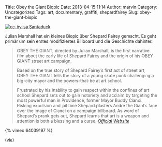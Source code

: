 Title: Obey the Giant Biopic
Date: 2013-04-15 11:14
Author: marvin
Category: Uncategorized
Tags: art, documentary, graffiti, shepardfairey
Slug: obey-the-giant-biopic

[![cc-by-sa Santaduck]({static}/images/Obeyshepard2.jpg)](https://en.wikipedia.org/wiki/File:Obeyshepard2.jpg)

Julian Marshall hat ein kleines Biopic über Shepard Fairey gemacht. Es
geht primär um sein erstes modifiziertes Billboard und die Geschichte
dahinter.

> OBEY THE GIANT, directed by Julian Marshall, is the first narrative
> film about the early life of Shepard Fairey and the origin of his OBEY
> GIANT street art campaign.
>
> Based on the true story of Shepard Fairey’s first act of street art,
> OBEY THE GIANT tells the story of a young skate punk challenging a
> big-city mayor and the powers-that-be at art school.
>
> Frustrated by his inability to gain respect within the confines of art
> school Shepard sets out to gain notoriety and acclaim by targeting the
> most powerful man in Providence, former Mayor Buddy Cianci. Risking
> expulsion and jail time Shepard plasters Andre the Giant’s face over
> the image of Cianci on a campaign billboard. As word of Shepard’s
> prank gets out, Shepard learns that art is a weapon and attention is
> both a blessing and a curse.
>  <cite>[Official Website](http://obeythegiantmovie.com/)</cite>

{% vimeo 64039197 %}

([via](http://blog.vandalog.com/2013/04/obey-the-giant-first-shepard-fairey-biopic-now-online/))

